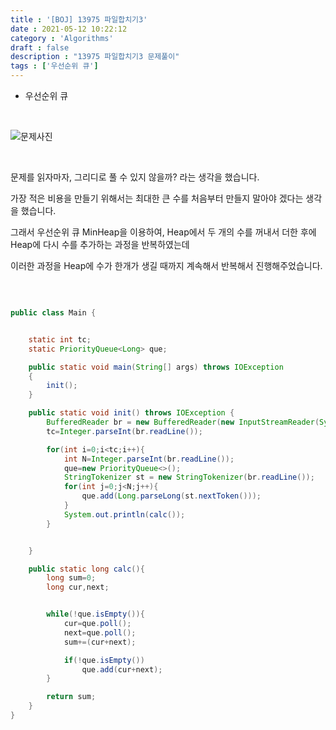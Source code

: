 ```yaml
---
title : '[BOJ] 13975 파일합치기3'
date : 2021-05-12 10:22:12
category : 'Algorithms'
draft : false
description : "13975 파일합치기3 문제풀이"
tags : ['우선순위 큐']
---
```


* 우선순위 큐


<br/>

![문제사진](https://user-images.githubusercontent.com/57346393/118092612-49bfa800-b407-11eb-88e0-e08c42ccce4c.png)

<br/>

문제를 읽자마자, 그리디로 풀 수 있지 않을까? 라는 생각을 했습니다.

가장 적은 비용을 만들기 위해서는 최대한 큰 수를 처음부터 만들지 말아야 겠다는 생각을 했습니다.

그래서 우선순위 큐 MinHeap을 이용하여, Heap에서 두 개의 수를 꺼내서 더한 후에 Heap에 다시 수를 추가하는 과정을 반복하였는데

이러한 과정을 Heap에 수가 한개가 생길 때까지 계속해서 반복해서 진행해주었습니다.




<br/>

```java

public class Main {


    static int tc;
    static PriorityQueue<Long> que;

    public static void main(String[] args) throws IOException
    {
        init();
    }

    public static void init() throws IOException {
        BufferedReader br = new BufferedReader(new InputStreamReader(System.in));
        tc=Integer.parseInt(br.readLine());

        for(int i=0;i<tc;i++){
            int N=Integer.parseInt(br.readLine());
            que=new PriorityQueue<>();
            StringTokenizer st = new StringTokenizer(br.readLine());
            for(int j=0;j<N;j++){
                que.add(Long.parseLong(st.nextToken()));
            }
            System.out.println(calc());
        }


    }

    public static long calc(){
        long sum=0;
        long cur,next;


        while(!que.isEmpty()){
            cur=que.poll();
            next=que.poll();
            sum+=(cur+next);

            if(!que.isEmpty())
                que.add(cur+next);
        }

        return sum;
    }
}

```
